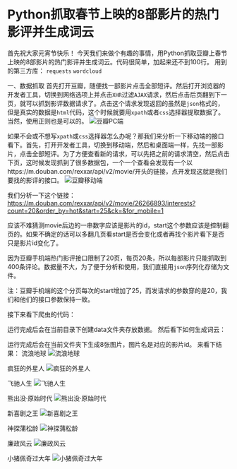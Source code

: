 # Python抓取春节上映的8部影片的热门影评并生成词云

首先祝大家元宵节快乐！
今天我们来做个有趣的事情，用Python抓取豆瓣上春节上映的8部影片的热门影评并生成词云。代码很简单，加起来还不到100行。
用到的第三方库：
`requests`
`wordcloud`

一、数据抓取
首先打开豆瓣，随便找一部影片点击全部短评。然后打开浏览器的开发者工具，切换到网络选项上并点击`XHR`过滤`AJAX`请求，然后点击后页翻到下一页，就可以抓到影评数据请求了。点击这个请求发现返回的虽然是`json`格式的，但是真实的数据是`html`代码，这个时候就要用`xpath`或者`css`选择器提取数据了。当然，使用正则也是可以的。
![豆瓣PC端](https://shengjieli.github.io/img/weixin/douban.png)

如果不会或不想写`xpath`或`css`选择器怎么办呢？那我们来分析一下移动端的接口看下。首先，打开开发者工具，切换到移动端，然后和桌面端一样，先找一部影片，点击全部短评。为了方便查看新的请求，可以先把之前的请求清空，然后点击下页，这时候发现抓到了很多数据包，一个一个查看会发现有一个以https://m.douban.com/rexxar/api/v2/movie/开头的链接，点开发现这就是我们要找的影评的接口。
![豆瓣移动端](https://shengjieli.github.io/img/weixin/douban_mobile.png)

我们分析一下这个链接：https://m.douban.com/rexxar/api/v2/movie/26266893/interests?count=20&order_by=hot&start=25&ck=&for_mobile=1

应该不难猜测movie后边的一串数字应该是影片的id，start这个参数应该是控制翻页的。如果不确定的话可以多翻几页看start是否会变化或者再找个影片看下是否只是影片id变化了。

因为豆瓣手机端热门影评接口限制了20页，每页20条，所以每部影片只能抓取到400条评论。数据量不大，为了便于分析和使用，我们直接用`json`序列化存储为文件。

注：豆瓣手机端的这个分页每次的start增加了25，而发请求的参数穿的是20，我们和他们的接口参数保持一致。

接下来看下爬虫的代码：



运行完成后会在当前目录下创建data文件夹存放数据。
然后看下如何生成词云：



运行完成后会在当前文件夹下生成8张图片，图片名是对应的影片id。
来看下结果：
流浪地球
![流浪地球](https://shengjieli.github.io/img/weixin/liulangdiqiu.png)


疯狂的外星人
![疯狂的外星人](https://shengjieli.github.io/img/weixin/fengkuangdewaixingren.png)


飞驰人生
![飞驰人生](https://shengjieli.github.io/img/weixin/feichirensheng.png)


熊出没·原始时代
![熊出没·原始时代](https://shengjieli.github.io/img/weixin/xiongchumo.png)


新喜剧之王
![新喜剧之王](https://shengjieli.github.io/img/weixin/xinxijuzhiwang.png)


神探蒲松龄
![神探蒲松龄](https://shengjieli.github.io/img/weixin/shentanpusongling.png)


廉政风云
![廉政风云](https://shengjieli.github.io/img/weixin/lianzhengfengyun.png)


小猪佩奇过大年
![小猪佩奇过大年](https://shengjieli.github.io/img/weixin/xiaozhupeiqiguodanian.png)


